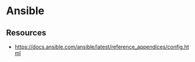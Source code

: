 # Ansible

## Resources

- https://docs.ansible.com/ansible/latest/reference_appendices/config.html
